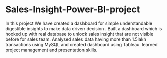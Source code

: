 # Sales-Insight-Power-BI-project
In this project We have created a dashboard for simple understandable digestible insights to make data driven decision .
Built a dashboard which is hooked up with real database to unlock sales insight that are not visible before for sales
team.
Analysed sales data having more than 1.5lakh transactions using MySQL and created dashboard using Tableau.
learned project management and presentation skills.
